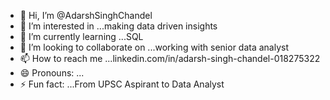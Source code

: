 - 👋 Hi, I’m @AdarshSinghChandel
- 👀 I’m interested in ...making data driven insights
- 🌱 I’m currently learning ...SQL
- 💞️ I’m looking to collaborate on ...working with senior data analyst
- 📫 How to reach me ...linkedin.com/in/adarsh-singh-chandel-018275322
- 😄 Pronouns: ...
- ⚡ Fun fact: ...From UPSC Aspirant to Data Analyst

<!---
AdarshSinghChandel/AdarshSinghChandel is a ✨ special ✨ repository because its `README.md` (this file) appears on your GitHub profile.
You can click the Preview link to take a look at your changes.
--->
